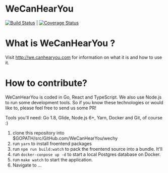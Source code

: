 # WeCanHearYou

[![Build Status](https://travis-ci.org/WeCanHearYou/wechy.svg?branch=dev)](https://travis-ci.org/WeCanHearYou/wechy) | [![Coverage Status](https://coveralls.io/repos/github/WeCanHearYou/wechy/badge.svg?branch=dev)](https://coveralls.io/github/WeCanHearYou/wechy?branch=dev)

# What is WeCanHearYou ?

Visit http://we.canhearyou.com for information on what it is and how to use it.

# How to contribute?

WeCanHearYou is coded in Go, React and TypeScript. We also use Node.js to run some development tools. So if you know these technologies or would like to, please feel free to send us some PR!

Tools you'll need: Go 1.8, Glide, Node.js 6+, Yarn, Docker and Git, of course :)

1) clone this repository into $GOPATH/src/GitHub.com/WeCanHearYou/wechy
2) run `yarn` to install froentend packages 
3) run `npm run build:watch` to pack the froentend source into a bundle. It'll 
4) run `docker-conpose up -d` to start a  local Postgres database on Docker.
5) run `make watch` to start the application.
6) Navigate to ...